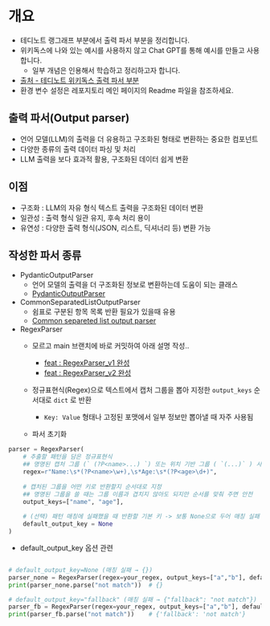 # 개요
- 테디노트 랭그래프 부분에서 출력 파서 부분을 정리합니다.
- 위키독스에 나와 있는 예시를 사용하지 않고 Chat GPT를 통해 예시를 만들고 사용합니다.
  - 일부 개념은 인용해서 학습하고 정리하고자 합니다.
- [출처 - 테디노트 위키독스 출력 파서 부분](https://wikidocs.net/233771)
- 환경 변수 설정은 레포지토리 메인 페이지의 Readme 파일을 참조하세요.

## 출력 파서(Output parser)

- 언어 모델(LLM)의 출력을 더 유용하고 구조화된 형태로 변환하는 중요한 컴포넌트
- 다양한 종류의 출력 데이터 파싱 및 처리
- LLM 출력을 보다 효과적 활용, 구조화된 데이터 쉽게 변환

## 이점

- 구조화 : LLM의 자유 형식 텍스트 출력을 구조화된 데이터 변환
- 일관성 : 출력 형식 일관 유지, 후속 처리 용이
- 유연성 : 다양한 출력 형식(JSON, 리스트, 딕셔너리 등) 변환 가능

## 작성한 파서 종류

- PydanticOutputParser
  - 언어 모델의 출력을 더 구조화된 정보로 변환하는데 도움이 되는 클래스 
  - [PydanticOutputParser](https://github.com/CheorHyeon/LangGraphTutorial/pull/9)
- CommonSeparatedListOutputParser
  - 쉼표로 구분된 항목 목록 반환 필요가 있을때 유용
  - [Common separeted list output parser](https://github.com/CheorHyeon/LangGraphTutorial/pull/11)
- RegexParser
  - 모르고 main 브랜치에 바로 커밋하여 아래 설명 작성.. 
    - [feat : RegexParser_v1 완성](https://github.com/CheorHyeon/LangGraphTutorial/commit/c9f7042b254b41abf3270e966ab3d1f1be70f50e)
    - [feat : RegexParser_v2 완성](https://github.com/CheorHyeon/LangGraphTutorial/commit/8659d9764cca6dd5f6876839e093c31ee4ce5416)
  - 정규표현식(Regex)으로 텍스트에서 캡처 그룹을 뽑아 지정한 `output_keys` 순서대로 `dict` 로 반환
	- `Key: Value` 형태나 고정된 포맷에서 일부 정보만 뽑아낼 때 자주 사용됨

  - 파서 초기화
```python
parser = RegexParser(  
    # 추출할 패턴을 담은 정규표현식  
    ## 명명된 캡처 그룹 (` (?P<name>...) `) 또는 위치 기반 그룹 ( `(...)` ) 사용 가능  
    regex=r"Name:\s*(?P<name>\w+),\s*Age:\s*(?P<age>\d+)",  
    
    # 캡처된 그룹을 어떤 키로 반환할지 순서대로 지정  
    ## 명명된 그룹을 쓸 때는 그룹 이름과 겹치지 않아도 되지만 순서를 맞춰 주면 안전  
    output_keys=["name", "age"],  
    
    # (선택) 패턴 매칭에 실패했을 때 반환할 기본 키 -> 보통 None으로 두어 매칭 실패 시 빈 dict 
    default_output_key = None  
)
```

- default_output_key 옵션 관련

```python

# default_output_key=None (매칭 실패 → {})
parser_none = RegexParser(regex=your_regex, output_keys=["a","b"], default_output_key=None)
print(parser_none.parse("not match"))  # {}

# default_output_key="fallback" (매칭 실패 → {"fallback": "not match"})
parser_fb = RegexParser(regex=your_regex, output_keys=["a","b"], default_output_key="fallback")
print(parser_fb.parse("not match"))    # {'fallback': 'not match'}

```
